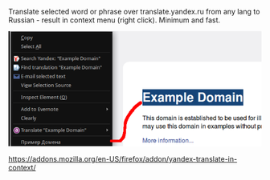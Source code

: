 Translate selected word or phrase over translate.yandex.ru from any lang to Russian - result in context menu (right click). Minimum and fast.

![screenshot](/screenshot.png)

https://addons.mozilla.org/en-US/firefox/addon/yandex-translate-in-context/
